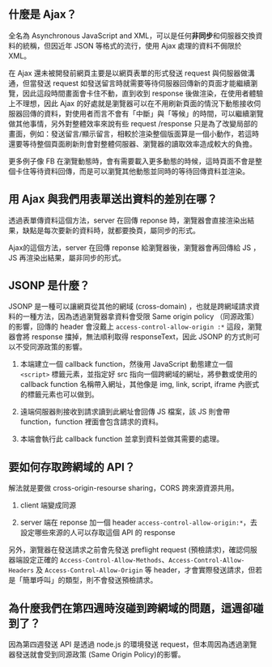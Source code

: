 ## 什麼是 Ajax？
全名為 Asynchronous JavaScript and XML，可以是任何**非同步**和伺服器交換資料的統稱，但因近年 JSON 等格式的流行，使用 Ajax 處理的資料不侷限於 XML。

在 Ajax 還未被開發前網頁主要是以網頁表單的形式發送 request 與伺服器做溝通，但當發送 request 如發送留言時就需要等待伺服器回傳新的頁面才能繼續瀏覽，因此這段時間畫面會卡住不動，直到收到 response 後做渲染，在使用者體驗上不理想，因此 Ajax 的好處就是瀏覽器可以在不用刷新頁面的情況下動態接收伺服器回傳的資料，對使用者而言不會有「中斷」與「等候」的時間，可以繼續瀏覽做其他事情，另外對整體效率來說有些 request /response 只是為了改變局部的畫面，例如：發送留言/顯示留言，相較於渲染整個版面算是一個小動作，若這時還要等待整個頁面刷新則會對整體伺服器、瀏覽器的讀取效率造成較大的負擔。

更多例子像 FB 在瀏覽動態時，會有需要載入更多動態的時候，這時頁面不會是整個卡住等待資料回傳，而是可以瀏覽其他動態並同時的等待回傳資料並渲染。

## 用 Ajax 與我們用表單送出資料的差別在哪？

透過表單傳資料這個方法，server 在回傳 reponse 時，瀏覽器會直接渲染出結果，缺點是每次要新的資料時，就都要換頁，屬同步的形式。

Ajax的這個方法，server 在回傳 reponse 給瀏覽器後，瀏覽器會再回傳給 JS ，JS 再渲染出結果，屬非同步的形式。

## JSONP 是什麼？

JSONP 是一種可以讓網頁從其他的網域 (cross-domain) ，也就是跨網域請求資料的一種方法，因為透過瀏覽器拿資料會受限 Same origin policy （同源政策）的影響，回傳的 header 會沒戴上 `access-control-allow-origin :*` 這段，瀏覽器會將 response 擋掉，無法順利取得 responseText，因此 JSONP 的方式則可以不受同源政策的影響。

1. 本端建立一個 callback function，然後用 JavaScript 動態建立一個 `<script>` 標籤元素，並指定好 src 指向一個跨網域的網址，將參數或使用的 callback function 名稱帶入網址，其他像是 img, link, script, iframe 內嵌式的標籤元素也可以做到。

2. 遠端伺服器則接收到請求讀到此網址會回傳 JS 檔案，該 JS 則會帶 function，function 裡面會包含請求的資料。

3. 本端會執行此 callback function 並拿到資料並做其需要的處理。 


## 要如何存取跨網域的 API？

解法就是要做 cross-origin-resourse sharing，CORS 跨來源資源共用。

1. client 端變成同源

2. server 端在 reponse 加一個 header `access-control-allow-origin:*`，去設定哪些來源的人可以存取這個 API 的 response

另外，瀏覽器在發送請求之前會先發送 preflight request (預檢請求)，確認伺服器端設定正確的 `Access-Control-Allow-Methods`、`Access-Control-Allow-Headers` 及 `Access-Control-Allow-Origin` 等 header，才會實際發送請求，但若是「簡單呼叫」的類型，則不會發送預檢請求。


## 為什麼我們在第四週時沒碰到跨網域的問題，這週卻碰到了？

因為第四週發送 API 是透過 node.js 的環境發送 request，但本周因為透過瀏覽器發送就會受到同源政策 (Same Origin Policy)的影響。
